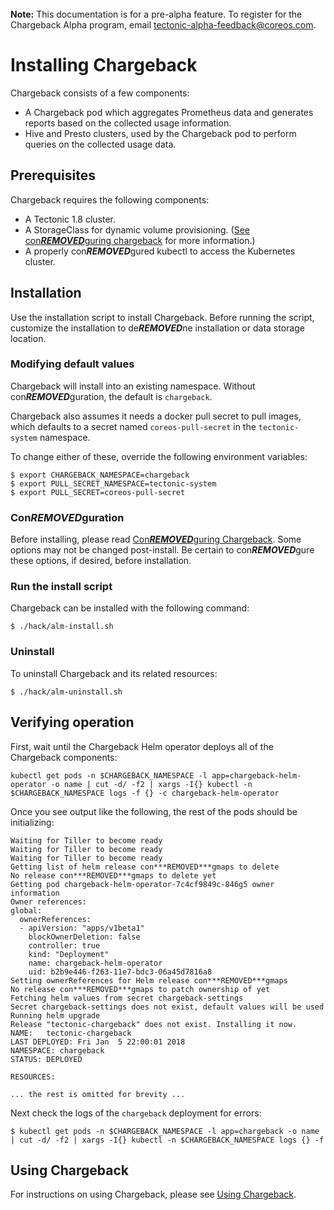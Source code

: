 <br>
<div class="alert alert-info" role="alert">
    <i class="fa fa-exclamation-triangle"></i><b> Note:</b> This documentation is for a pre-alpha feature. To register for the Chargeback Alpha program, email <a href="mailto:tectonic-alpha-feedback@coreos.com">tectonic-alpha-feedback@coreos.com</a>.
</div>

# Installing Chargeback

Chargeback consists of a few components:

- A Chargeback pod which aggregates Prometheus data and generates reports based
  on the collected usage information.
- Hive and Presto clusters, used by the Chargeback pod to perform queries on the
  collected usage data.

## Prerequisites

Chargeback requires the following components:

- A Tectonic 1.8 cluster.
- A StorageClass for dynamic volume provisioning. ([See con***REMOVED***guring chargeback][con***REMOVED***guring-chargeback] for more information.)
- A properly con***REMOVED***gured kubectl to access the Kubernetes cluster.

## Installation

Use the installation script to install Chargeback. Before running the script, customize the installation to de***REMOVED***ne installation or data storage location.

### Modifying default values

Chargeback will install into an existing namespace. Without con***REMOVED***guration, the
default is `chargeback`.

Chargeback also assumes it needs a docker pull secret to pull images, which
defaults to a secret named `coreos-pull-secret` in the `tectonic-system`
namespace.

To change either of these, override the following environment variables:

```
$ export CHARGEBACK_NAMESPACE=chargeback
$ export PULL_SECRET_NAMESPACE=tectonic-system
$ export PULL_SECRET=coreos-pull-secret
```

### Con***REMOVED***guration

Before installing, please read [Con***REMOVED***guring Chargeback][con***REMOVED***guring-chargeback].
Some options may not be changed post-install. Be certain to con***REMOVED***gure these options, if desired, before installation.

### Run the install script

Chargeback can be installed with the following command:

```
$ ./hack/alm-install.sh
```

### Uninstall

To uninstall Chargeback and its related resources:

```
$ ./hack/alm-uninstall.sh
```

## Verifying operation

First, wait until the Chargeback Helm operator deploys all of the Chargeback components:

```
kubectl get pods -n $CHARGEBACK_NAMESPACE -l app=chargeback-helm-operator -o name | cut -d/ -f2 | xargs -I{} kubectl -n $CHARGEBACK_NAMESPACE logs -f {} -c chargeback-helm-operator
```

Once you see output like the following, the rest of the pods should be initializing:

```
Waiting for Tiller to become ready
Waiting for Tiller to become ready
Waiting for Tiller to become ready
Getting list of helm release con***REMOVED***gmaps to delete
No release con***REMOVED***gmaps to delete yet
Getting pod chargeback-helm-operator-7c4cf9849c-846g5 owner information
Owner references:
global:
  ownerReferences:
  - apiVersion: "apps/v1beta1"
    blockOwnerDeletion: false
    controller: true
    kind: "Deployment"
    name: chargeback-helm-operator
    uid: b2b9e446-f263-11e7-bdc3-06a45d7816a8
Setting ownerReferences for Helm release con***REMOVED***gmaps
No release con***REMOVED***gmaps to patch ownership of yet
Fetching helm values from secret chargeback-settings
Secret chargeback-settings does not exist, default values will be used
Running helm upgrade
Release "tectonic-chargeback" does not exist. Installing it now.
NAME:   tectonic-chargeback
LAST DEPLOYED: Fri Jan  5 22:00:01 2018
NAMESPACE: chargeback
STATUS: DEPLOYED

RESOURCES:

... the rest is omitted for brevity ...
```

Next check the logs of the `chargeback` deployment for errors:

```
$ kubectl get pods -n $CHARGEBACK_NAMESPACE -l app=chargeback -o name | cut -d/ -f2 | xargs -I{} kubectl -n $CHARGEBACK_NAMESPACE logs {} -f
```

## Using Chargeback

For instructions on using Chargeback, please see [Using Chargeback][using-chargeback].


[using-chargeback]: using-chargeback.md
[con***REMOVED***guring-chargeback]: chargeback-con***REMOVED***g.md
